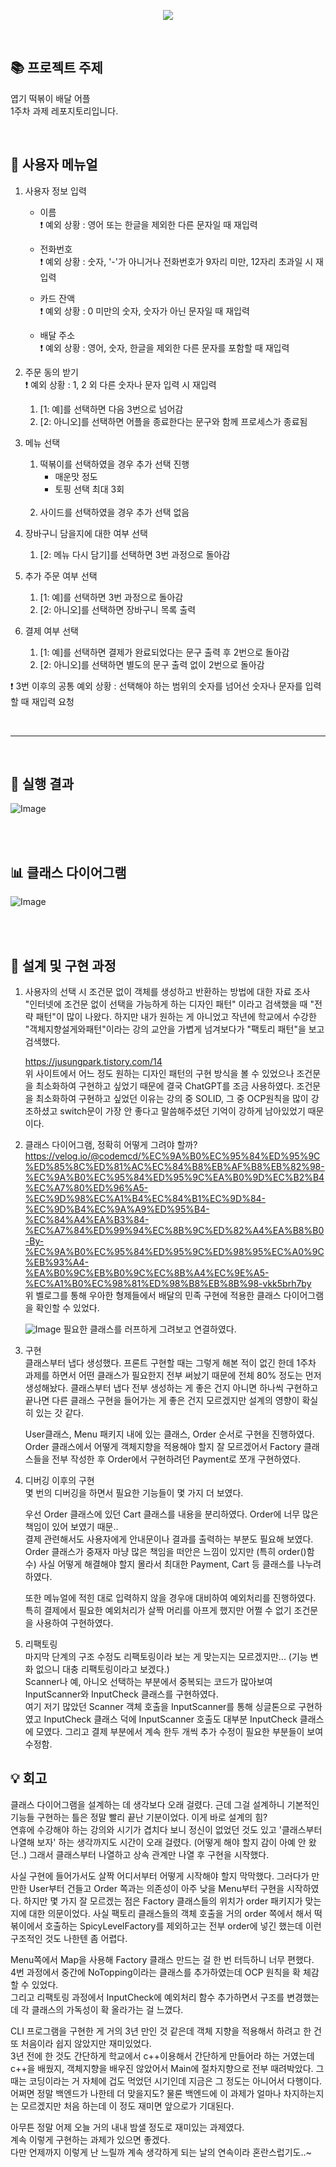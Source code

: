 <p align="center">
  <img src="https://capsule-render.vercel.app/api?type=cylinder&color=0:be2727,100:502a2a&text=엽기떡볶이&section=header&fontAlignY=48&fontSize=60&height=150&animation=blinking&desc=불닭발%20동대문%20엽기%20떡볶이&descAlignY=76&fontColor=f7cdcd" />
</p>
<br>

## 📚 프로젝트 주제
엽기 떡볶이 배달 어플<br>
1주차 과제 레포지토리입니다.

<br>

## 📜 사용자 메뉴얼
1. 사용자 정보 입력
   - 이름<br>
     ❗️ 예외 상황 : 영어 또는 한글을 제외한 다른 문자일 때 재입력
   
   - 전화번호<br>
     ❗️ 예외 상황 : 숫자, '-'가 아니거나 전화번호가 9자리 미만, 12자리 초과일 시 재입력
   - 카드 잔액<br>
     ❗️ 예외 상황 : 0 미만의 숫자, 숫자가 아닌 문자일 때 재입력
   - 배달 주소<br>
     ❗️ 예외 상황 : 영어, 숫자, 한글을 제외한 다른 문자를 포함할 때 재입력

2. 주문 동의 받기<br>
   ❗️ 예외 상황 : 1, 2 외 다른 숫자나 문자 입력 시 재입력
   1. [1: 예]를 선택하면 다음 3번으로 넘어감
   2. [2: 아니오]를 선택하면 어플을 종료한다는 문구와 함께 프로세스가 종료됨

3. 메뉴 선택
   1. 떡볶이를 선택하였을 경우 추가 선택 진행
      - 매운맛 정도
      - 토핑 선택 최대 3회<br><br>
   2. 사이드를 선택하였을 경우 추가 선택 없음<br>

4. 장바구니 담을지에 대한 여부 선택<br>
   1. [2: 메뉴 다시 담기]를 선택하면 3번 과정으로 돌아감

5. 추가 주문 여부 선택<br>
   1. [1: 예]를 선택하면 3번 과정으로 돌아감
   2. [2: 아니오]를 선택하면 장바구니 목록 출력
  
6. 결제 여부 선택<br>
   1. [1: 예]를 선택하면 결제가 완료되었다는 문구 출력 후 2번으로 돌아감
   2. [2: 아니오]를 선택하면 별도의 문구 출력 없이 2번으로 돌아감
   
❗️ 3번 이후의 공통 예외 상황 : 선택해야 하는 범위의 숫자를 넘어선 숫자나 문자를 입력할 때 재입력 요청

<br>

--- 

<br>

## 👀 실행 결과
![Image](https://github.com/user-attachments/assets/516f4646-b16c-4045-82ce-2b5e614ec2fe)

<br><br>

## 📊 클래스 다이어그램
![Image](https://github.com/user-attachments/assets/cc464b33-2ca8-4967-adce-ccd007d843f9)

<br><br>

## 🤔 설계 및 구현 과정
1. 사용자의 선택 시 조건문 없이 객체를 생성하고 반환하는 방법에 대한 자료 조사<br>
   "인터넷에 조건문 없이 선택을 가능하게 하는 디자인 패턴" 이라고 검색했을 때 "전략 패턴"이 많이 나왔다. 하지만 내가 원하는 게 아니었고 작년에 학교에서 수강한 "객체지향설게와패턴"이라는 강의 교안을 가볍게 넘겨보다가 "팩토리 패턴"을 보고 검색했다.

   https://jusungpark.tistory.com/14<br>
   위 사이트에서 어느 정도 원하는 디자인 패턴의 구현 방식을 볼 수 있었으나 조건문을 최소화하여 구현하고 싶었기 때문에 결국 ChatGPT를 조금 사용하였다.
   조건문을 최소화하여 구현하고 싶었던 이유는 강의 중 SOLID, 그 중 OCP원칙을 많이 강조하셨고 switch문이 가장 안 좋다고 말씀해주셨던 기억이 강하게 남아있었기 때문이다.

2. 클래스 다이어그램, 정확히 어떻게 그려야 할까?<br>
   https://velog.io/@codemcd/%EC%9A%B0%EC%95%84%ED%95%9C%ED%85%8C%ED%81%AC%EC%84%B8%EB%AF%B8%EB%82%98-%EC%9A%B0%EC%95%84%ED%95%9C%EA%B0%9D%EC%B2%B4%EC%A7%80%ED%96%A5-%EC%9D%98%EC%A1%B4%EC%84%B1%EC%9D%84-%EC%9D%B4%EC%9A%A9%ED%95%B4-%EC%84%A4%EA%B3%84-%EC%A7%84%ED%99%94%EC%8B%9C%ED%82%A4%EA%B8%B0-By-%EC%9A%B0%EC%95%84%ED%95%9C%ED%98%95%EC%A0%9C%EB%93%A4-%EA%B0%9C%EB%B0%9C%EC%8B%A4%EC%9E%A5-%EC%A1%B0%EC%98%81%ED%98%B8%EB%8B%98-vkk5brh7by<br>
   위 벨로그를 통해 우아한 형제들에서 배달의 민족 구현에 적용한 클래스 다이어그램을 확인할 수 있었다.

   ![Image](https://github.com/user-attachments/assets/dc3b1c88-307a-4253-a18f-94cce53dc8b1)
   필요한 클래스를 러프하게 그려보고 연결하였다.
   
3. 구현<br>
   클래스부터 냅다 생성했다. 프론트 구현할 때는 그렇게 해본 적이 없긴 한데 1주차 과제를 하면서 어떤 클래스가 필요한지 전부 써놨기 때문에 전체 80% 정도는 먼저 생성해놨다.
   클래스부터 냅다 전부 생성하는 게 좋은 건지 아니면 하나씩 구현하고 끝나면 다른 클래스 구현을 들어가는 게 좋은 건지 모르겠지만 설계의 영향이 확실히 있는 갓 같다.

   User클래스, Menu 패키지 내에 있는 클래스, Order 순서로 구현을 진행하였다.
   Order 클래스에서 어떻게 객체지향을 적용해야 할지 잘 모르겠어서 Factory 클래스들을 전부 작성한 후 Order에서 구현하려던 Payment로 쪼개 구현하였다.

4. 디버깅 이후의 구현<br>
   몇 번의 디버깅을 하면서 필요한 기능들이 몇 가지 더 보였다.

   우선 Order 클래스에 있던 Cart 클래스를 내용을 분리하였다. Order에 너무 많은 책임이 있어 보였기 때문..<br>
   결제 관련해서도 사용자에게 안내문이나 결과를 출력하는 부분도 필요해 보였다.<br>
   Order 클래스가 중재자 마냥 많은 책임을 떠안은 느낌이 있지만 (특히 order()함수) 사실 어떻게 해결해야 할지 몰라서 최대한 Payment, Cart 등 클래스를 나누려 하였다.

   또한 메뉴얼에 적힌 대로 입력하지 않을 경우애 대비하여 예외처리를 진행하였다.
   특히 결제에서 필요한 예외처리가 살짝 머리를 아프게 했지만 어쩔 수 없기 조건문을 사용하여 구현하였다.

6. 리팩토링<br>
   마지막 단계의 구조 수정도 리팩토링이라 보는 게 맞는지는 모르겠지만... (기능 변화 없으니 대충 리팩토링이라고 보겠다.)<br>
   Scanner나 예, 아니오 선택하는 부분에서 중복되는 코드가 많아보여 InputScanner와 InputCheck 클래스를 구현하였다.<br>
   여기 저기 많았던 Scanner 객체 호출을 InputScanner를 통해 싱글톤으로 구현하였고
   InputCheck 클래스 덕에 InputScanner 호출도 대부분 InputCheck 클래스에 모였다.
   그리고 결제 부분에서 계속 한두 개씩 추가 수정이 필요한 부분들이 보여 수정함.


## 💡 회고
클래스 다이어그램을 설계하는 데 생각보다 오래 걸렸다. 근데 그걸 설계하니 기본적인 기능들 구현하는 틀은 정말 빨리 끝난 기분이었다. 이게 바로 설계의 힘?<br>
연휴에 수강해야 하는 강의와 시기가 겹치다 보니 정신이 없었던 것도 있고 '클래스부터 나열해 보자' 하는 생각까지도 시간이 오래 걸렸다. (어떻게 해야 할지 감이 아예 안 왔던..)
그래서 클래스부터 나열하고 상속 관계만 나열 후 구현을 시작했다. 

사실 구현에 들어가서도 살짝 어디서부터 어떻게 시작해야 할지 막막했다. 그러다가 만만한 User부터 건들고 Order 쪽과는 의존성이 아주 낮을 Menu부터 구현을 시작하였다.
하지만 몇 가지 잘 모르겠는 점은 Factory 클래스들의 위치가 order 패키지가 맞는지에 대한 의문이었다. 사실 팩토리 클래스들의 객체 호출을 거의 order 쪽에서 해서 떡볶이에서 호출하는 SpicyLevelFactory를 제외하고는 전부 order에 넣긴 했는데 이런 구조적인 것도 나한텐 좀 어렵다.

Menu쪽에서 Map을 사용해 Factory 클래스 만드는 걸 한 번 터득하니 너무 편했다.<br>
4번 과정에서 중간에 NoTopping이라는 클래스를 추가하였는데 OCP 원칙을 확 체감할 수 있었다.<br>
그리고 리팩토링 과정에서 InputCheck에 예외처리 함수 추가하면서 구조를 변경했는데 각 클래스의 가독성이 확 올라가는 걸 느꼈다.

CLI 프로그램을 구현한 게 거의 3년 만인 것 같은데 객체 지향을 적용해서 하려고 한 건 또 처음이라 쉽지 않았지만 재미있었다.<br>
3년 전에 한 것도 간단하게 학교에서 c++이용해서 간단하게 만들어라 하는 거였는데 c++을 배웠지, 객체지향을 배우진 않았어서 Main에 절차지향으로 전부 때려박았다.
그때는 코딩이라는 거 자체에 겁도 먹었던 시기인데 지금은 그 정도는 아니어서 다행이다.
어쩌면 정말 백엔드가 나한테 더 맞을지도? 물론 백엔드에 이 과제가 얼마나 차지하는지는 모르겠지만 처음 하는데 이 정도 재미면 앞으로가 기대된다.

아무튼 정말 어제 오늘 거의 내내 밤샐 정도로 재미있는 과제였다.<br>
계속 이렇게 구현하는 과제가 있으면 좋겠다.<br>
다만 언제까지 이렇게 난 느릴까 계속 생각하게 되는 날의 연속이라 혼란스럽기도..~
